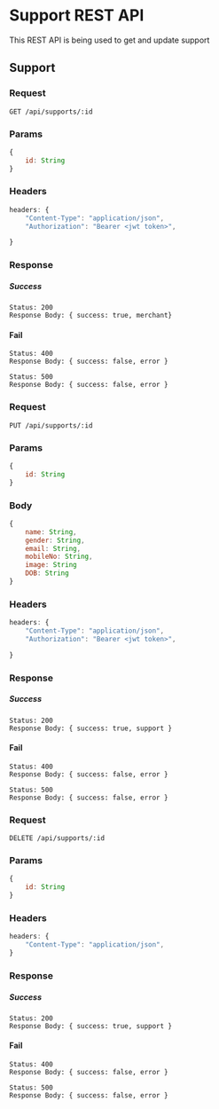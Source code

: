 # Support REST API

This REST API is being used to get and update support

## Support 

### Request

`GET /api/supports/:id`

### Params
```js
{
    id: String
}
```

### Headers 
```js
headers: {
    "Content-Type": "application/json",
    "Authorization": "Bearer <jwt token>",

}
```

### Response

##### Success
    Status: 200
    Response Body: { success: true, merchant}

#### Fail
    Status: 400
    Response Body: { success: false, error }

    Status: 500
    Response Body: { success: false, error }

### Request

`PUT /api/supports/:id`

### Params
```js
{
    id: String
}
```

### Body
```js
{
    name: String,
    gender: String,
    email: String,
    mobileNo: String,
    image: String
    DOB: String
}
```

### Headers 
```js
headers: {
    "Content-Type": "application/json",
    "Authorization": "Bearer <jwt token>",

}
```

### Response

##### Success
    Status: 200
    Response Body: { success: true, support }

#### Fail
    Status: 400
    Response Body: { success: false, error }

    Status: 500
    Response Body: { success: false, error }

### Request

`DELETE /api/supports/:id`

### Params
```js
{
    id: String
}
```

### Headers 
```js
headers: {
    "Content-Type": "application/json",
}
```

### Response

##### Success
    Status: 200
    Response Body: { success: true, support }

#### Fail
    Status: 400
    Response Body: { success: false, error }

    Status: 500
    Response Body: { success: false, error }